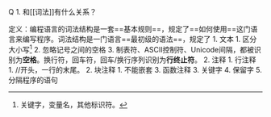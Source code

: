 Q
	1. 和[[词法]]有什么关系？

定义：编程语言的词法结构是一套==基本规则==，规定了==如何使用==这门语言来编写程序。词法结构是一门语言==最初级的语法==，规定了
	1. 文本
		1. 区分大小写[^1] 
		2. 忽略记号之间的空格
		3. 制表符、ASCII控制符、Unicode间隔，都被识别为**空格**。换行符，回车符，回车/换行序列识别为**行终止符**。
	2. 注释
		1. 行注释
			1. //开头，一行的末尾。
		2. 块注释
			1. 不能嵌套
		3. 函数注释
	3. 关键字
	4. 保留字
	5. 分隔程序的语句


[^1]: 关键字，变量名，其他标识符。